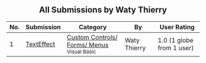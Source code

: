 ﻿<div align="center">

## All Submissions by Waty Thierry

</div>

No.  | Submission | Category | By   | User Rating
---- | ---------- | -------- | ---- | -----------
1 | [TextEffect<br />](https://github.com/Planet-Source-Code/waty-thierry-texteffect__1-1069) | [Custom Controls/ Forms/  Menus<br /><sup>Visual Basic</sup>](../ByCategory/custom-controls-forms-menus__1-4.md) | Waty Thierry | 1.0 (1 globe from 1 user)
